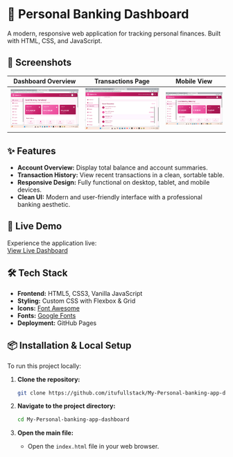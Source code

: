 # 🏦 Personal Banking Dashboard

A modern, responsive web application for tracking personal finances. Built with HTML, CSS, and JavaScript.

## 📸 Screenshots

| Dashboard Overview | Transactions Page | Mobile View |
| :----------------: | :---------------: | :---------: |
| ![Dashboard](./images/Screenshot%202025-08-30%20104027.png) | ![Transactions](./images/Screenshot%202025-08-30%20104243.png) | ![Mobile](./images/Screenshot%202025-08-30%20104413.png) |

## ✨ Features

- **Account Overview:** Display total balance and account summaries.
- **Transaction History:** View recent transactions in a clean, sortable table.
- **Responsive Design:** Fully functional on desktop, tablet, and mobile devices.
- **Clean UI:** Modern and user-friendly interface with a professional banking aesthetic.

## 🚀 Live Demo

Experience the application live:  
[View Live Dashboard](https://itufullstack.github.io/My-Personal-banking-app-dashboard/)

## 🛠️ Tech Stack

- **Frontend:** HTML5, CSS3, Vanilla JavaScript
- **Styling:** Custom CSS with Flexbox & Grid
- **Icons:** [Font Awesome](https://fontawesome.com/)
- **Fonts:** [Google Fonts](https://fonts.google.com/)
- **Deployment:** GitHub Pages

## 📦 Installation & Local Setup

To run this project locally:

1.  **Clone the repository:**
    ```bash
    git clone https://github.com/itufullstack/My-Personal-banking-app-dashboard.git
    ```

2.  **Navigate to the project directory:**
    ```bash
    cd My-Personal-banking-app-dashboard
    ```

3.  **Open the main file:**
    -   Open the `index.html` file in your web browser.
